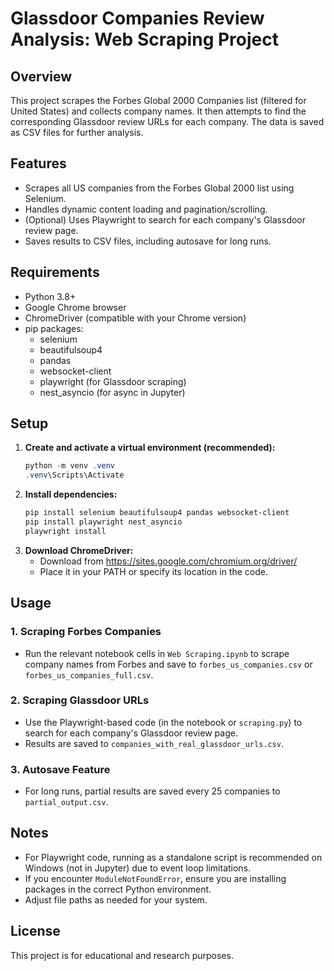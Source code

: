 # Glassdoor Companies Review Analysis: Web Scraping Project

## Overview
This project scrapes the Forbes Global 2000 Companies list (filtered for United States) and collects company names. It then attempts to find the corresponding Glassdoor review URLs for each company. The data is saved as CSV files for further analysis.

## Features
- Scrapes all US companies from the Forbes Global 2000 list using Selenium.
- Handles dynamic content loading and pagination/scrolling.
- (Optional) Uses Playwright to search for each company's Glassdoor review page.
- Saves results to CSV files, including autosave for long runs.

## Requirements
- Python 3.8+
- Google Chrome browser
- ChromeDriver (compatible with your Chrome version)
- pip packages:
  - selenium
  - beautifulsoup4
  - pandas
  - websocket-client
  - playwright (for Glassdoor scraping)
  - nest_asyncio (for async in Jupyter)

## Setup
1. **Create and activate a virtual environment (recommended):**
   ```powershell
   python -m venv .venv
   .venv\Scripts\Activate
   ```
2. **Install dependencies:**
   ```powershell
   pip install selenium beautifulsoup4 pandas websocket-client
   pip install playwright nest_asyncio
   playwright install
   ```
3. **Download ChromeDriver:**
   - Download from https://sites.google.com/chromium.org/driver/
   - Place it in your PATH or specify its location in the code.

## Usage
### 1. Scraping Forbes Companies
- Run the relevant notebook cells in `Web Scraping.ipynb` to scrape company names from Forbes and save to `forbes_us_companies.csv` or `forbes_us_companies_full.csv`.

### 2. Scraping Glassdoor URLs
- Use the Playwright-based code (in the notebook or `scraping.py`) to search for each company's Glassdoor review page.
- Results are saved to `companies_with_real_glassdoor_urls.csv`.

### 3. Autosave Feature
- For long runs, partial results are saved every 25 companies to `partial_output.csv`.

## Notes
- For Playwright code, running as a standalone script is recommended on Windows (not in Jupyter) due to event loop limitations.
- If you encounter `ModuleNotFoundError`, ensure you are installing packages in the correct Python environment.
- Adjust file paths as needed for your system.

## License
This project is for educational and research purposes.
